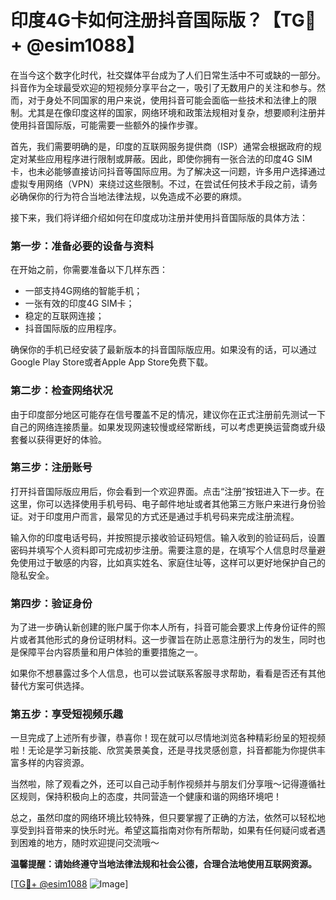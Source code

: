 # 印度4G卡如何注册抖音国际版？【TG💪+ @esim1088】

在当今这个数字化时代，社交媒体平台成为了人们日常生活中不可或缺的一部分。抖音作为全球最受欢迎的短视频分享平台之一，吸引了无数用户的关注和参与。然而，对于身处不同国家的用户来说，使用抖音可能会面临一些技术和法律上的限制。尤其是在像印度这样的国家，网络环境和政策法规相对复杂，想要顺利注册并使用抖音国际版，可能需要一些额外的操作步骤。

首先，我们需要明确的是，印度的互联网服务提供商（ISP）通常会根据政府的规定对某些应用程序进行限制或屏蔽。因此，即使你拥有一张合法的印度4G SIM卡，也未必能够直接访问抖音等国际应用。为了解决这一问题，许多用户选择通过虚拟专用网络（VPN）来绕过这些限制。不过，在尝试任何技术手段之前，请务必确保你的行为符合当地法律法规，以免造成不必要的麻烦。

接下来，我们将详细介绍如何在印度成功注册并使用抖音国际版的具体方法：

### 第一步：准备必要的设备与资料

在开始之前，你需要准备以下几样东西：
- 一部支持4G网络的智能手机；
- 一张有效的印度4G SIM卡；
- 稳定的互联网连接；
- 抖音国际版的应用程序。

确保你的手机已经安装了最新版本的抖音国际版应用。如果没有的话，可以通过Google Play Store或者Apple App Store免费下载。

### 第二步：检查网络状况

由于印度部分地区可能存在信号覆盖不足的情况，建议你在正式注册前先测试一下自己的网络连接质量。如果发现网速较慢或经常断线，可以考虑更换运营商或升级套餐以获得更好的体验。

### 第三步：注册账号

打开抖音国际版应用后，你会看到一个欢迎界面。点击“注册”按钮进入下一步。在这里，你可以选择使用手机号码、电子邮件地址或者其他第三方账户来进行身份验证。对于印度用户而言，最常见的方式还是通过手机号码来完成注册流程。

输入你的印度电话号码，并按照提示接收验证码短信。输入收到的验证码后，设置密码并填写个人资料即可完成初步注册。需要注意的是，在填写个人信息时尽量避免使用过于敏感的内容，比如真实姓名、家庭住址等，这样可以更好地保护自己的隐私安全。

### 第四步：验证身份

为了进一步确认新创建的账户属于你本人所有，抖音可能会要求上传身份证件的照片或者其他形式的身份证明材料。这一步骤旨在防止恶意注册行为的发生，同时也是保障平台内容质量和用户体验的重要措施之一。

如果你不想暴露过多个人信息，也可以尝试联系客服寻求帮助，看看是否还有其他替代方案可供选择。

### 第五步：享受短视频乐趣

一旦完成了上述所有步骤，恭喜你！现在就可以尽情地浏览各种精彩纷呈的短视频啦！无论是学习新技能、欣赏美景美食，还是寻找灵感创意，抖音都能为你提供丰富多样的内容资源。

当然啦，除了观看之外，还可以自己动手制作视频并与朋友们分享哦～记得遵循社区规则，保持积极向上的态度，共同营造一个健康和谐的网络环境吧！

总之，虽然印度的网络环境比较特殊，但只要掌握了正确的方法，依然可以轻松地享受到抖音带来的快乐时光。希望这篇指南对你有所帮助，如果有任何疑问或者遇到困难的地方，随时欢迎提问交流哦～

**温馨提醒：请始终遵守当地法律法规和社会公德，合理合法地使用互联网资源。**

[[TG💪+ @esim1088](https://t.me/s/esim1088) ![Image](https://i.postimg.cc/4NQfJmqS/Snipaste-2025-05-13-00-14-12.png)]